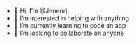 - 👋 Hi, I’m @Jenenrj
- 👀 I’m interested in helping with anything
- 🌱 I’m currently learning to code an app
- 💞️ I’m looking to collaborate on anyone


<!---
Jenenrj/Jenenrj is a ✨ special ✨ repository because its `README.md` (this file) appears on your GitHub profile.
You can click the Preview link to take a look at your changes.
--->

